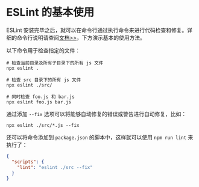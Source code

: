# ESLint 的基本使用

ESLint 安装完毕之后，就可以在命令行通过执行命令来进行代码检查和修复。详细的命令行说明请查阅[文档>>](https://eslint.org/docs/latest/user-guide/command-line-interface)，下方演示基本的使用方法。

以下命令用于检查指定的文件：

```shell
# 检查当前目录及所有子目录下的所有 js 文件
npx eslint .

# 检查 src 目录下的所有 js 文件
npx eslint ./src/

# 同时检查 foo.js 和 bar.js
npx eslint foo.js bar.js
```

通过添加 `--fix` 选项可以将能够自动修复的错误或警告进行自动修复，比如：

```shell
npx eslint ./src/*.js --fix
```

还可以将命令添加到 `package.json` 的脚本中，这样就可以使用 `npm run lint` 来执行了：

```JSON
{
  "scripts": {
    "lint": "eslint ./src --fix"
  }
}
```
